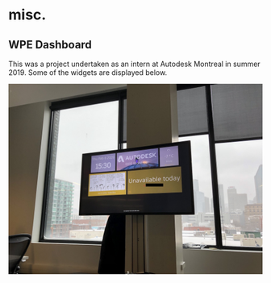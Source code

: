 # misc.

## WPE Dashboard

This was a project undertaken as an intern at Autodesk Montreal in summer 2019. Some of the widgets are displayed below.

![](dashboard.jpg)
